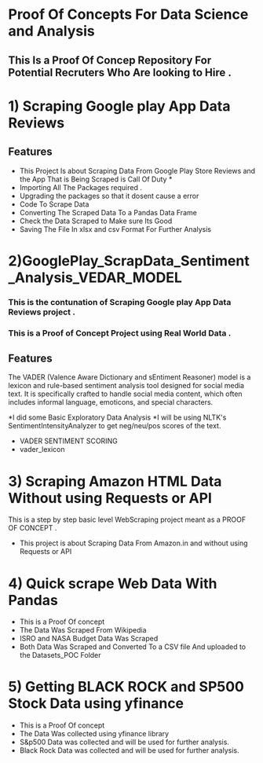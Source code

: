 # Proof Of Concepts For Data Science and Analysis

## This Is a Proof Of Concep Repository For Potential Recruters Who Are looking to Hire .

# 1) Scraping Google play App Data Reviews
## Features
- This Project Is about Scraping Data From Google Play Store Reviews and the App That is Being Scraped is Call Of Duty *
- Importing All The Packages required .
- Upgrading the packages so that it dosent cause a error
- Code To Scrape Data
- Converting The Scraped Data To a Pandas Data Frame
- Check the  Data Scraped to Make sure Its Good
- Saving The File In xlsx and csv Format For Further Analysis

# 2)GooglePlay_ScrapData_Sentiment_Analysis_VEDAR_MODEL
### This is the contunation of Scraping Google play App Data Reviews project .
### This is a Proof of Concept Project using Real World Data .  
## Features
The VADER (Valence Aware Dictionary and sEntiment Reasoner) model is a lexicon and rule-based sentiment analysis tool designed for social media text.
It is specifically crafted to handle social media content, which often includes informal language, emoticons, and special characters.

*I did some Basic Exploratory Data Analysis
*I will be using NLTK's SentimentIntensityAnalyzer to get neg/neu/pos scores of the text.
* VADER SENTIMENT SCORING
* vader_lexicon

# 3) Scraping Amazon HTML Data Without using Requests or API

This is a step by step basic level WebScraping project meant as a PROOF OF CONCEPT .
* This project is about Scraping Data From Amazon.in and without using Requests or API 

# 4) Quick scrape Web Data With Pandas 

* This is a Proof Of concept
* The Data Was Scraped From Wikipedia 
* ISRO and NASA Budget Data Was Scraped
* Both Data Was Scraped and Converted To a CSV file And uploaded to the Datasets_POC Folder

# 5) Getting BLACK ROCK and SP500 Stock Data using yfinance 
* This is a Proof Of concept
* The Data Was collected using yfinance library
* S&p500 Data was collected and will be used for further analysis.
* Black Rock Data was collected and will be used for further analysis.










